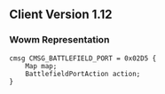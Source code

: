 ## Client Version 1.12

### Wowm Representation
```rust,ignore
cmsg CMSG_BATTLEFIELD_PORT = 0x02D5 {
    Map map;    
    BattlefieldPortAction action;    
}

```
